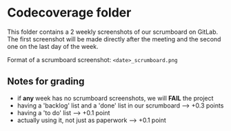 # Codecoverage folder

This folder contains a 2 weekly screenshots of our scrumboard on GitLab. The first screenshot will be made directly after the meeting and the second one on the last day of the week. 

Format of a scrumboard screenshot: `<date>_scrumboard.png`

## Notes for grading
* if **any** week has no scrumboard screenshots, we will **FAIL** the project
* having a 'backlog' list and a 'done' list in our scrumboard --> +0.3 points
* having a 'to do' list  --> +0.1 point
* actually using it, not just as paperwork --> +0.1 point
